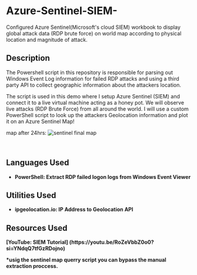 # Azure-Sentinel-SIEM-
Configured Azure Sentinel(Microsoft's cloud SIEM) workbook to display global attack data (RDP brute force) on world map according to physical location and magnitude of attack.




<h2>Description</h2>
The Powershell script in this repository is responsible for parsing out Windows Event Log information for failed RDP attacks and using a third party API to collect geographic information about the attackers location.


The script is used in this demo where I setup Azure Sentinel (SIEM) and connect it to a live virtual machine acting as a honey pot. We will observe live attacks (RDP Brute Force) from all around the world. I will use a custom PowerShell script to look up the attackers Geolocation information and plot it on an Azure Sentinel Map!

map after 24hrs:
![sentinel final map](https://github.com/Rpau1/Azure-Sentinel-SIEM-/assets/147562929/69fcb4a5-9bd1-44b2-bd66-8e357b090860)


<br />


<h2>Languages Used</h2>

- <b>PowerShell: Extract RDP failed logon logs from Windows Event Viewer</b> 


<h2>Utilities Used </h2>

- <b>ipgeolocation.io: IP Address to Geolocation API</b>

<h2> Resources Used </h2>
<b>[YouTube: SIEM Tutorial] (https://youtu.be/RoZeVbbZ0o0?si=YNdqQ7tfGzRDojno)</b>

<b>*usig the sentinel map querry script you can bypass the manual extraction proccess.</b> 

